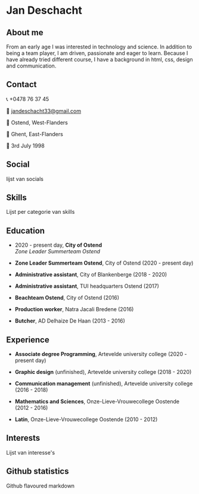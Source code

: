 # Jan Deschacht

## About me

From an early age I was interested in technology and science. In addition to being a team player, I am driven, passionate and eager to learn. Because I have already tried different course, I have a background in html, css, design and communication.

## Contact

:telephone_receiver: +0478 76 37 45

:email: jandeschacht33@gmail.com

:house_with_garden: Ostend, West-Flanders

:round_pushpin: Ghent, East-Flanders

:cake: 3rd July 1998

## Social

lijst van socials

## Skills

Lijst per categorie van skills

## Education

* 2020 - present day, **City of Ostend**  
  *Zone Leader Summerteam Ostend*

* **Zone Leader Summerteam Ostend**, City of Ostend (2020 - present day)

* **Administrative assistant**, City of Blankenberge (2018 - 2020)

* **Administrative assistant**, TUI headquarters Ostend (2017)

* **Beachteam Ostend**, City of Ostend (2016)

* **Production worker**, Natra Jacali Bredene (2016)

* **Butcher**, AD Delhaize De Haan (2013 - 2016)

## Experience

* **Associate degree Programming**, Artevelde university college (2020 - present day)

* **Graphic design** (unfinished), Artevelde university college (2018 - 2020)

* **Communication management** (unfinished), Artevelde university college (2016 - 2018)

* **Mathematics and Sciences**, Onze-Lieve-Vrouwecollege Oostende (2012 - 2016)

* **Latin**, Onze-Lieve-Vrouwecollege Oostende (2010 - 2012)

## Interests

Lijst van interesse's

## Github statistics

Github flavoured markdown